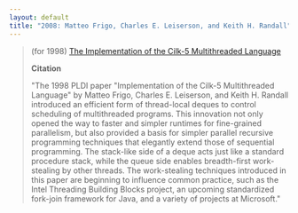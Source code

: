 ```yaml
---
layout: default
title: "2008: Matteo Frigo, Charles E. Leiserson, and Keith H. Randall"
---
```

> (for 1998) [The Implementation of the Cilk-5 Multithreaded Language](http://doi.acm.org/10.1145/277652.277725)
> 
> **Citation**
> 
> "The 1998 PLDI paper "Implementation of the Cilk-5 Multithreaded
> Language" by Matteo Frigo, Charles E. Leiserson, and Keith H.
> Randall introduced an efficient form of thread-local deques to
> control scheduling of multithreaded programs. This innovation not
> only opened the way to faster and simpler runtimes for fine-grained
> parallelism, but also provided a basis for simpler parallel
> recursive programming techniques that elegantly extend those of
> sequential programming. The stack-like side of a deque acts just
> like a standard procedure stack, while the queue side enables
> breadth-first work-stealing by other threads. The work-stealing
> techniques introduced in this paper are beginning to influence
> common practice, such as the Intel Threading Building Blocks
> project, an upcoming standardized fork-join framework for Java, and
> a variety of projects at Microsoft."
